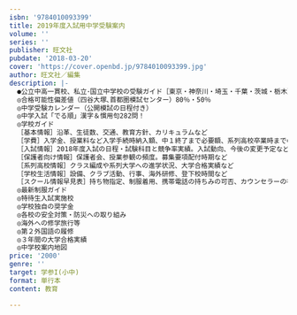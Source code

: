 ```yaml
---
isbn: '9784010093399'
title: 2019年度入試用中学受験案内
volume: ''
series: ''
publisher: 旺文社
pubdate: '2018-03-20'
cover: 'https://cover.openbd.jp/9784010093399.jpg'
author: 旺文社／編集
description: |-
  ●公立中高一貫校、私立･国立中学校の受験ガイド［東京・神奈川・埼玉・千葉・茨城・栃木］
  ◎合格可能性偏差値（四谷大塚､首都圏模試センター）80％・50％
  ◎中学受験カレンダー（公開模試の日程付き）
  ◎中学入試「でる順」漢字＆慣用句282問！
  ◎学校ガイド
  ［基本情報］沿革、生徒数、交通、教育方針、カリキュラムなど
  ［学費］入学金、授業料など入学手続時納入額、中１終了まで必要額、系列高校卒業時までの総費用、制服代、カバンなどの費用
  ［入試情報］2018年度入試の日程・試験科目と競争率実績。入試動向、今後の変更予定など
  ［保護者向け情報］保護者会、授業参観の頻度。募集要項配付時期など
  ［系列高校情報］クラス編成や系列大学への進学状況、大学合格実績など
  ［学校生活情報］設備、クラブ活動、行事、海外研修、登下校時間など
  ［スクール情報早見表］持ち物指定、制服着用、携帯電話の持ちみの可否、カウンセラーの在駐、土曜授業の有無など
  ◎最新制服ガイド
  ◎特待生入試実施校
  ◎学校独自の奨学金
  ◎各校の安全対策・防災への取り組み
  ◎海外への修学旅行等
  ◎第２外国語の履修
  ◎３年間の大学合格実績
  ◎中学校案内地図
price: '2000'
genre: ''
target: 学参I(小中)
format: 単行本
content: 教育

---
```

